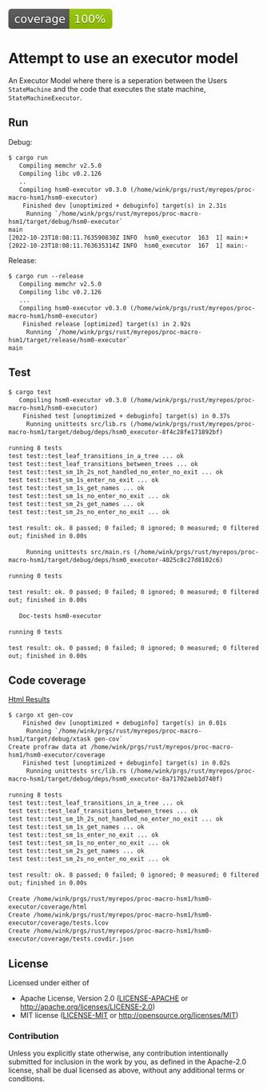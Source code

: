 ![code-coverage](coverage/html/badges/flat.svg)

# Attempt to use an executor model

An Executor Model where there is a seperation between
the Users `StateMachine` and the code that executes the
state machine, `StateMachineExecutor`.

## Run

Debug:
```
$ cargo run
   Compiling memchr v2.5.0
   Compiling libc v0.2.126
   ..
   Compiling hsm0-executor v0.3.0 (/home/wink/prgs/rust/myrepos/proc-macro-hsm1/hsm0-executor)
    Finished dev [unoptimized + debuginfo] target(s) in 2.31s
     Running `/home/wink/prgs/rust/myrepos/proc-macro-hsm1/target/debug/hsm0-executor`
main
[2022-10-23T18:08:11.763590830Z INFO  hsm0_executor  163  1] main:+
[2022-10-23T18:08:11.763635314Z INFO  hsm0_executor  167  1] main:-
```

Release:
```
$ cargo run --release
   Compiling memchr v2.5.0
   Compiling libc v0.2.126
   ...
   Compiling hsm0-executor v0.3.0 (/home/wink/prgs/rust/myrepos/proc-macro-hsm1/hsm0-executor)
    Finished release [optimized] target(s) in 2.92s
     Running `/home/wink/prgs/rust/myrepos/proc-macro-hsm1/target/release/hsm0-executor`
main
```

## Test

```
$ cargo test
   Compiling hsm0-executor v0.3.0 (/home/wink/prgs/rust/myrepos/proc-macro-hsm1/hsm0-executor)
    Finished test [unoptimized + debuginfo] target(s) in 0.37s
     Running unittests src/lib.rs (/home/wink/prgs/rust/myrepos/proc-macro-hsm1/target/debug/deps/hsm0_executor-8f4c28fe171892bf)

running 8 tests
test test::test_leaf_transitions_in_a_tree ... ok
test test::test_leaf_transitions_between_trees ... ok
test test::test_sm_1h_2s_not_handled_no_enter_no_exit ... ok
test test::test_sm_1s_enter_no_exit ... ok
test test::test_sm_1s_get_names ... ok
test test::test_sm_1s_no_enter_no_exit ... ok
test test::test_sm_2s_get_names ... ok
test test::test_sm_2s_no_enter_no_exit ... ok

test result: ok. 8 passed; 0 failed; 0 ignored; 0 measured; 0 filtered out; finished in 0.00s

     Running unittests src/main.rs (/home/wink/prgs/rust/myrepos/proc-macro-hsm1/target/debug/deps/hsm0_executor-4025c8c27d8102c6)

running 0 tests

test result: ok. 0 passed; 0 failed; 0 ignored; 0 measured; 0 filtered out; finished in 0.00s

   Doc-tests hsm0-executor

running 0 tests

test result: ok. 0 passed; 0 failed; 0 ignored; 0 measured; 0 filtered out; finished in 0.00s
```

## Code coverage

<!--
Using html preview.github.io.

The `Html Results` link has to be "absolute" and thus will always render the "main" coverage information
not the "current branch". You can manually edit the URL change "main" to the branch name and you'll then
the what you'd probably want to see.

To see it on your clone, prior to committing and merging to main,
execute `google-chrome coverage/html/index.html` at the command line:

   wink@3900x 22-10-23T20:01:27.503Z:~/prgs/rust/myrepos/proc-macro-hsm1/hsm0-executor (rework-3-coverage-100%)
   $ google-chrome coverage/html/index.html &
   [4] 97726
   wink@3900x 22-10-23T20:01:29.432Z:~/prgs/rust/myrepos/proc-macro-hsm1/hsm0-executor (rework-3-coverage-100%)
-->

[Html Results](https://htmlpreview.github.io?https://github.com/winksaville/proc-macro-hsm1/blob/main/hsm0-executor/coverage/html/index.html)


```
$ cargo xt gen-cov
    Finished dev [unoptimized + debuginfo] target(s) in 0.01s
     Running `/home/wink/prgs/rust/myrepos/proc-macro-hsm1/target/debug/xtask gen-cov`
Create profraw data at /home/wink/prgs/rust/myrepos/proc-macro-hsm1/hsm0-executor/coverage
    Finished test [unoptimized + debuginfo] target(s) in 0.02s
     Running unittests src/lib.rs (/home/wink/prgs/rust/myrepos/proc-macro-hsm1/target/debug/deps/hsm0_executor-8a71702aeb1d740f)

running 8 tests
test test::test_leaf_transitions_in_a_tree ... ok
test test::test_leaf_transitions_between_trees ... ok
test test::test_sm_1h_2s_not_handled_no_enter_no_exit ... ok
test test::test_sm_1s_get_names ... ok
test test::test_sm_1s_enter_no_exit ... ok
test test::test_sm_1s_no_enter_no_exit ... ok
test test::test_sm_2s_get_names ... ok
test test::test_sm_2s_no_enter_no_exit ... ok

test result: ok. 8 passed; 0 failed; 0 ignored; 0 measured; 0 filtered out; finished in 0.00s

Create /home/wink/prgs/rust/myrepos/proc-macro-hsm1/hsm0-executor/coverage/html
Create /home/wink/prgs/rust/myrepos/proc-macro-hsm1/hsm0-executor/coverage/tests.lcov
Create /home/wink/prgs/rust/myrepos/proc-macro-hsm1/hsm0-executor/coverage/tests.covdir.json
```

## License

Licensed under either of

- Apache License, Version 2.0 ([LICENSE-APACHE](LICENSE-APACHE) or http://apache.org/licenses/LICENSE-2.0)
- MIT license ([LICENSE-MIT](LICENSE-MIT) or http://opensource.org/licenses/MIT)

### Contribution

Unless you explicitly state otherwise, any contribution intentionally submitted
for inclusion in the work by you, as defined in the Apache-2.0 license, shall
be dual licensed as above, without any additional terms or conditions.

